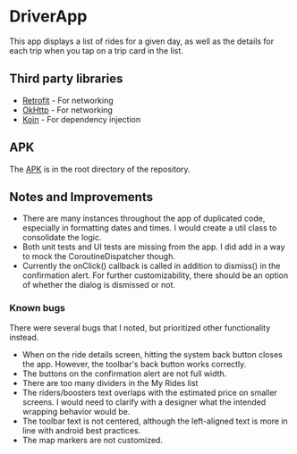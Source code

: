 # DriverApp
This app displays a list of rides for a given day, as well as the details for each trip when you tap on a trip card in the list.

## Third party libraries
* [Retrofit](https://square.github.io/retrofit/) - For networking
* [OkHttp](https://square.github.io/okhttp/) - For networking
* [Koin](https://insert-koin.io/) - For dependency injection

## APK
The [APK](https://github.com/sararace/DriverApp/blob/main/app-debug.apk) is in the root directory of the repository.

## Notes and Improvements
* There are many instances throughout the app of duplicated code, especially in formatting dates and times. I would create a util class to consolidate the logic.
* Both unit tests and UI tests are missing from the app. I did add in a way to mock the CoroutineDispatcher though.
* Currently the onClick() callback is called in addition to dismiss() in the confirmation alert. For further customizability, there should be an option of whether the dialog is dismissed or not.
### Known bugs
There were several bugs that I noted, but prioritized other functionality instead.
* When on the ride details screen, hitting the system back button closes the app. However, the toolbar's back button works correctly.
* The buttons on the confirmation alert are not full width.
* There are too many dividers in the My Rides list
* The riders/boosters text overlaps with the estimated price on smaller screens. I would need to clarify with a designer what the intended wrapping behavior would be.
* The toolbar text is not centered, although the left-aligned text is more in line with android best practices.
* The map markers are not customized.

